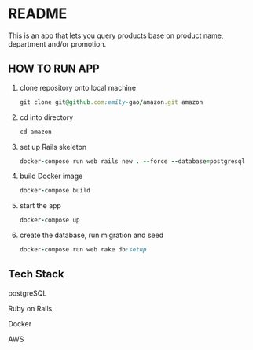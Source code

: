 # README

This is an app that lets you query products base on product name, department and/or promotion.

## HOW TO RUN APP
1. clone repository onto local machine 
    ```ruby 
    git clone git@github.com:emily-gao/amazon.git amazon
    ```
2. cd into directory 
    ```ruby 
    cd amazon
    ```
3. set up Rails skeleton 
    ```ruby
    docker-compose run web rails new . --force --database=postgresql
    ```
4. build Docker image 
    ```ruby
    docker-compose build
    ```
5. start the app 
    ```ruby
    docker-compose up
    ```
6. create the database, run migration and seed 
     ```ruby
     docker-compose run web rake db:setup
     ```

## Tech Stack

postgreSQL

Ruby on Rails

Docker

AWS
